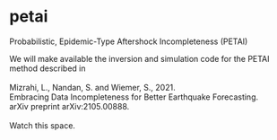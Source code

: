 # petai
Probabilistic, Epidemic-Type Aftershock Incompleteness (PETAI)


We will make available the inversion and simulation code for the PETAI method described in<br/>
<br/>
Mizrahi, L., Nandan, S. and Wiemer, S., 2021. <br/>
Embracing Data Incompleteness for Better Earthquake Forecasting. <br/>
arXiv preprint arXiv:2105.00888.<br/>
<br/>
Watch this space.
